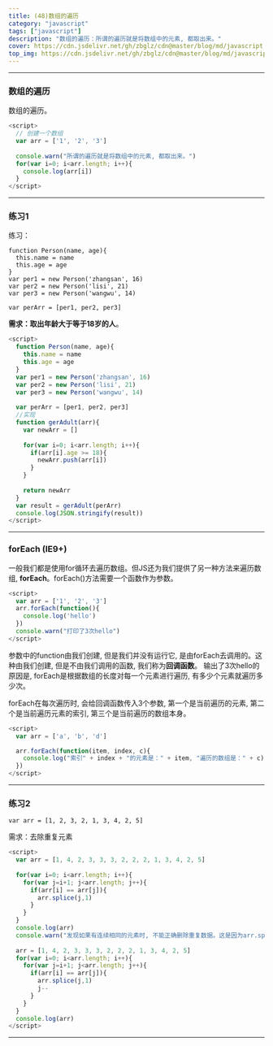 ```yaml
---
title: (48)数组的遍历
category: "javascript"
tags: ["javascript"]
description: "数组的遍历：所谓的遍历就是将数组中的元素, 都取出来。"
cover: https://cdn.jsdelivr.net/gh/zbglz/cdn@master/blog/md/javascript.svg
top_img: https://cdn.jsdelivr.net/gh/zbglz/cdn@master/blog/md/javascript.svg
---
```


***

### 数组的遍历

数组的遍历。

```js js
<script>
  // 创建一个数组
  var arr = ['1', '2', '3']
  
  console.warn("所谓的遍历就是将数组中的元素, 都取出来。")
  for(var i=0; i<arr.length; i++){
    console.log(arr[i])
  }
</script>
```

***

### 练习1

练习：


    function Person(name, age){ 
      this.name = name
      this.age = age
    }
    var per1 = new Person('zhangsan', 16)
    var per2 = new Person('lisi', 21)
    var per3 = new Person('wangwu', 14)
    
    var perArr = [per1, per2, per3]

**需求：取出年龄大于等于18岁的人**。

```js js
<script>
  function Person(name, age){
    this.name = name
    this.age = age
  }
  var per1 = new Person('zhangsan', 16)
  var per2 = new Person('lisi', 21)
  var per3 = new Person('wangwu', 14)
  
  var perArr = [per1, per2, per3]
  //实现
  function gerAdult(arr){
    var newArr = []
  
    for(var i=0; i<arr.length; i++){
      if(arr[i].age >= 18){
        newArr.push(arr[i])
      }
    }
    
    return newArr
  }
  var result = gerAdult(perArr)
  console.log(JSON.stringify(result))
</script>
```

***

### forEach (IE9+)


一般我们都是使用for循环去遍历数组。但JS还为我们提供了另一种方法来遍历数组, **forEach**。forEach()方法需要一个函数作为参数。

```js js
<script>
  var arr = ['1', '2', '3']
  arr.forEach(function(){
    console.log('hello') 
  })
  console.warn("打印了3次hello")
</script>
```

参数中的function由我们创建, 但是我们并没有运行它, 是由forEach去调用的。这种由我们创建, 但是不由我们调用的函数, 我们称为**回调函数**。
输出了3次hello的原因是, forEach是根据数组的长度对每一个元素进行遍历, 有多少个元素就遍历多少次。

forEach在每次遍历时, 会给回调函数传入3个参数, 第一个是当前遍历的元素, 第二个是当前遍历元素的索引, 第三个是当前遍历的数组本身。


```js js
<script>
  var arr = ['a', 'b', 'd']

  arr.forEach(function(item, index, c){
    console.log("索引" + index + "的元素是：" + item, "遍历的数组是：" + c)
  })
</script>
```

***

### 练习2

    var arr = [1, 2, 3, 2, 1, 3, 4, 2, 5]

需求：去除重复元素

```js js
<script>
  var arr = [1, 4, 2, 3, 3, 3, 2, 2, 2, 1, 3, 4, 2, 5]
  
  for(var i=0; i<arr.length; i++){
    for(var j=i+1; j<arr.length; j++){
      if(arr[i] == arr[j]){
        arr.splice(j,1)
      }
    }
  }
  console.log(arr)
  console.warn("发现如果有连续相同的元素时, 不能正确删除重复数据。这是因为arr.splice(j,1)在删除重复数据时, 后面的元素会占据删除元素的位置, 如果如果占位的元素还和删除的元素重复, 就会被j++跳过。所以我们可以回到原来的位置再判断一次(j--)。")
  
  arr = [1, 4, 2, 3, 3, 3, 2, 2, 2, 1, 3, 4, 2, 5]
  for(var i=0; i<arr.length; i++){
    for(var j=i+1; j<arr.length; j++){
      if(arr[i] == arr[j]){
        arr.splice(j,1)
        j--
      }
    }
  }
  console.log(arr)
</script>
```


***